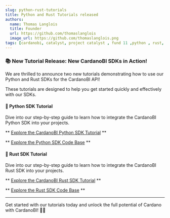 ```yaml
---
slug: python-rust-tutorials
title: Python and Rust Tutorials released
authors:
  name: Thomas Langlois
  title: Founder
  url: https://github.com/thomaslanglois
  image_url: https://github.com/thomaslanglois.png
tags: [cardanobi, catalyst, project catalyst , fund 11 ,python , rust, sdk, tutorial]
---
```


### 📚 New Tutorial Release: New CardanoBI SDKs in Action!

We are thrilled to announce two new tutorials demonstrating how to use our Python and Rust SDKs for the CardanoBI API!

These tutorials are designed to help you get started quickly and effectively with our SDKs.

#### 🐍 Python SDK Tutorial
Dive into our step-by-step guide to learn how to integrate the CardanoBI Python SDK into your projects.

** [Explore the CardanoBI Python SDK Tutorial](/docs/tutorials/python-sdk-tutorial) **

** [Explore the Python SDK Code Base](https://github.com/cardanobi/cardanobi-python) **

#### 🦀 Rust SDK Tutorial
Dive into our step-by-step guide to learn how to integrate the CardanoBI Rust SDK into your projects.

** [Explore the CardanoBI Rust SDK Tutorial](/docs/tutorials/rust-sdk-tutorial) **

** [Explore the Rust SDK Code Base](https://github.com/cardanobi/cardanobi-rust) **


---

Get started with our tutorials today and unlock the full potential of Cardano with CardanoBI! 🚀💡